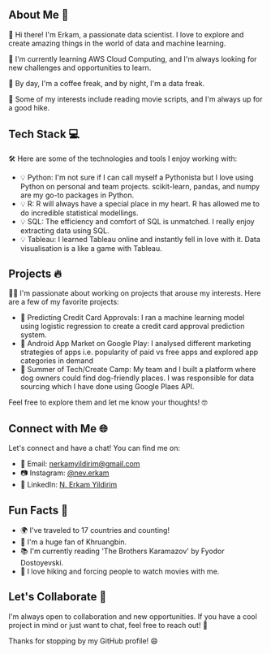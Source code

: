 <!-- Hi there! I'm [N. Erkam Yildirim] 👋 -->

## About Me 🚀

👋 Hi there! I'm Erkam, a passionate data scientist. I love to explore and create amazing things in the world of data and machine learning.

🌱 I'm currently learning AWS Cloud Computing, and I'm always looking for new challenges and opportunities to learn.

💼 By day, I'm a coffee freak, and by night, I'm a data freak. 

🌟 Some of my interests include reading movie scripts, and I'm always up for a good hike.

## Tech Stack 💻

🛠️ Here are some of the technologies and tools I enjoy working with:

- 💡 Python: I'm not sure if I can call myself a Pythonista but I love using Python on personal and team projects. scikit-learn, pandas, and numpy are my go-to packages in Python. 
- 💡 R: R will always have a special place in my heart. R has allowed me to do incredible statistical modellings.
- 💡 SQL: The efficiency and comfort of SQL is unmatched. I really enjoy extracting data using SQL.  
- 💡 Tableau: I learned Tableau online and instantly fell in love with it. Data visualisation is a like a game with Tableau. 

## Projects 🔥

👨‍💻 I'm passionate about working on projects that arouse my interests. Here are a few of my favorite projects:

- 🚀 Predicting Credit Card Approvals: I ran a machine learning model using logistic regression to create a credit card approval prediction system.
- 🚀 Android App Market on Google Play: I analysed different marketing strategies of apps i.e. popularity of paid vs free apps and explored app categories in demand
- 🚀 Summer of Tech/Create Camp: My team and I built a platform where dog owners could find dog-friendly places. I was responsible for data sourcing which I have done using Google Plaes API.

Feel free to explore them and let me know your thoughts! 🤓

## Connect with Me 🌐

Let's connect and have a chat! You can find me on:

- 📧 Email: nerkamyildirim@gmail.com
- 📷 Instagram: [@nev.erkam](https://www.instagram.com/nev.erkam/)
- 👔 LinkedIn: [N. Erkam Yildirim](https://www.linkedin.com/in/n-erkam-yildirim-a26b56117/)

## Fun Facts 🎉

- 🌍 I've traveled to 17 countries and counting!
- 🎵 I'm a huge fan of Khruangbin.
- 📚 I'm currently reading 'The Brothers Karamazov' by Fyodor Dostoyevski.
- 🌄 I love hiking and forcing people to watch movies with me.

## Let's Collaborate 🤝

I'm always open to collaboration and new opportunities. If you have a cool project in mind or just want to chat, feel free to reach out! 🚀

Thanks for stopping by my GitHub profile! 😄
